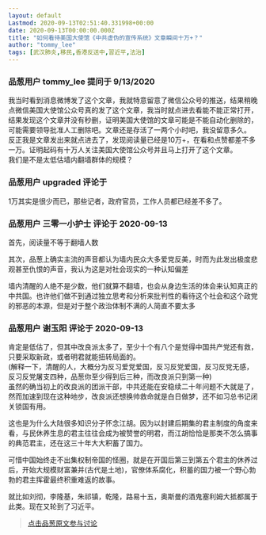 ```yaml
---
layout: default
Lastmod: 2020-09-13T02:51:40.331998+00:00
date: 2020-09-13T00:00:00.000Z
title: "如何看待美国大使馆《中共虚伪的宣传系统》文章瞬间十万+？"
author: "tommy_lee"
tags: [武汉肺炎,移民,香港反送中,習近平,法治]
---
```



### 品葱用户 **tommy_lee** 提问于 9/13/2020
    
我当时看到消息微博发了这个文章，我就特意留意了微信公众号的推送，结果稍晚点微信美国大使馆公众号真的发了这个文章，我当时就点进去看能不能正常打开，结果发现这个文章并没有秒删，证明美国大使馆的文章可能是不能自动化删除的，可能需要领导批准人工删除吧。文章还是存活了一两个小时吧，我没留意多久。  
反正我是文章发出来就点进去了，发现阅读量已经是10万+，在看和点赞都差不多一万。证明起码有十万人关注美国大使馆公众号并且马上打开了这个文章。  
我们是不是太低估墙内翻墙群体的规模？
    
                

### 品葱用户 **upgraded** 评论于 
        
1万其实是很少而已，那些记者，政府官员，工作人员都已经差不多了。
        
                

### 品葱用户 **三零一小护士** 评论于 2020-09-13
        
首先，阅读量不等于翻墙人数  
  
其次，品葱上确实主流的声音都认为墙内民众大多爱党反美，时而为此发出极度悲观甚至仇恨的声音，我认为这是对社会现实的一种认知偏差  
  
墙内清醒的人绝不是少数，他们就算不翻墙，也会从身边生活的体会来认知真正的中共国。也许他们做不到通过独立思考和分析来批判性的看待这个社会和这个政党的邪恶的本源，但是对于整个政治体制不满的人简直不要太多
        
                

### 品葱用户 **谢玉阳** 评论于 2020-09-13
        
肯定是低估了，但其中改良派太多了，至少十个有八个是觉得中国共产党还有救，只要采取新政，或者明君就能扭转局面的。  
(解释一下，清醒的人，大概分为反习爱党爱国，反习反党爱国，反习反党无感，反习反党屠支四种，品葱你至少得到后三种，而改良派只到第一种)  
虽然的确当初上的改良派的团派干部，中共还能在安稳续二十年问题不大就是了，然而加速到现在这种地步，改良派还想换帅救命就是白日做梦，还不如习总书记闭关锁国有用。  
  
这也是为什么大陆很多知识分子怀念江胡。因为以封建后期集的君主制度的角度来看，与民休养生息的君主往往会成为被赞誉的明君，而江胡恰恰是那类不怎么搞事的典范君主，还在这三十年大大积蓄了国力。  
  
可惜中国始终走不出集权制帝国的怪圈，就是在开国后第三到第五个君主的休养过后，开始大规模财富兼并(古代是土地)，官僚体系腐化，积蓄的国力被一个野心勃勃的君主挥霍最终积重难返的故事。  
  
就比如刘彻，李隆基，朱祁镇，乾隆，路易十五，奥斯曼的酒鬼塞利姆大抵都属于此类。现在又轮到了习近平。
        
                





> [点击品葱原文参与讨论](https://pincong.rocks/question/30928)

